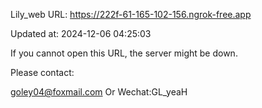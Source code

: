 Lily_web URL: https://222f-61-165-102-156.ngrok-free.app

Updated at: 2024-12-06 04:25:03

If you cannot open this URL, the server might be down.

Please contact: 

goley04@foxmail.com Or Wechat:GL_yeaH
